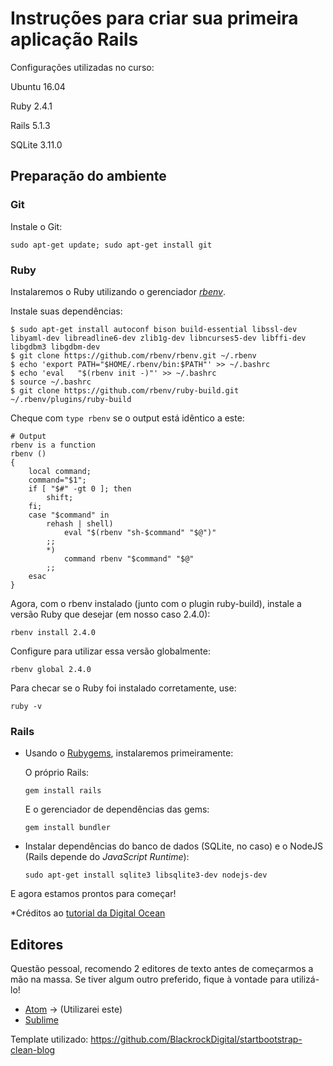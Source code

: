 # Instruções para criar sua primeira aplicação Rails
Configurações utilizadas no curso:

Ubuntu 16.04

Ruby 2.4.1

Rails 5.1.3

SQLite 3.11.0

## Preparação do ambiente

### Git
Instale o Git:
```
sudo apt-get update; sudo apt-get install git
```

### Ruby
  Instalaremos o Ruby utilizando o gerenciador [*rbenv*](https://github.com/rbenv/rbenv).

  Instale suas dependências:
  ```
  $ sudo apt-get install autoconf bison build-essential libssl-dev libyaml-dev libreadline6-dev zlib1g-dev libncurses5-dev libffi-dev libgdbm3 libgdbm-dev
  $ git clone https://github.com/rbenv/rbenv.git ~/.rbenv
  $ echo 'export PATH="$HOME/.rbenv/bin:$PATH"' >> ~/.bashrc
  $ echo 'eval   "$(rbenv init -)"' >> ~/.bashrc
  $ source ~/.bashrc
  $ git clone https://github.com/rbenv/ruby-build.git ~/.rbenv/plugins/ruby-build
  ```

  Cheque com `type rbenv` se o output está idêntico a este:
  ```shell
  # Output
  rbenv is a function
  rbenv ()
  {
      local command;
      command="$1";
      if [ "$#" -gt 0 ]; then
          shift;
      fi;
      case "$command" in
          rehash | shell)
              eval "$(rbenv "sh-$command" "$@")"
          ;;
          *)
              command rbenv "$command" "$@"
          ;;
      esac
  }
  ```

  Agora, com o rbenv instalado (junto com o plugin ruby-build), instale a versão Ruby que desejar (em nosso caso 2.4.0):
  ```
  rbenv install 2.4.0
  ```

  Configure para utilizar essa versão globalmente:
  ```
  rbenv global 2.4.0
  ```

  Para checar se o Ruby foi instalado corretamente, use:
  ```
  ruby -v
  ```

### Rails
  - Usando o [Rubygems](https://rubygems.org/pages/about), instalaremos primeiramente:

    O próprio Rails:
    ```
    gem install rails
    ```
    E o gerenciador de dependências das gems:
    ```
    gem install bundler
    ```
  - Instalar dependências do banco de dados (SQLite, no caso) e o NodeJS (Rails depende do _JavaScript Runtime_):
    ```
    sudo apt-get install sqlite3 libsqlite3-dev nodejs-dev
    ```

  E agora estamos prontos para começar!

  \*Créditos ao [tutorial da Digital Ocean](https://www.digitalocean.com/community/tutorials/how-to-install-ruby-on-rails-with-rbenv-on-ubuntu-16-04)

## Editores
  Questão pessoal, recomendo 2 editores de texto antes de começarmos a mão na massa. Se tiver algum outro preferido, fique à vontade para utilizá-lo!
  - [Atom](https://atom.io/) -> (Utilizarei este)
  - [Sublime](https://www.sublimetext.com/)

Template utilizado: https://github.com/BlackrockDigital/startbootstrap-clean-blog
